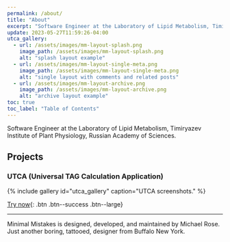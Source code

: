 ```yaml
---
permalink: /about/
title: "About"
excerpt: "Software Engineer at the Laboratory of Lipid Metabolism, Timiryazev Institute of Plant Physiology, Russian Academy of Sciences."
update: 2023-05-27T11:59:26-04:00
utca_gallery:
  - url: /assets/images/mm-layout-splash.png
    image_path: /assets/images/mm-layout-splash.png
    alt: "splash layout example"
  - url: /assets/images/mm-layout-single-meta.png
    image_path: /assets/images/mm-layout-single-meta.png
    alt: "single layout with comments and related posts"
  - url: /assets/images/mm-layout-archive.png
    image_path: /assets/images/mm-layout-archive.png
    alt: "archive layout example"
toc: true
toc_label: "Table of Contents"
---
```


Software Engineer at the Laboratory of Lipid Metabolism, Timiryazev Institute of Plant Physiology, Russian Academy of Sciences.

## Projects

### UTCA (Universal TAG Calculation Application)

{% include gallery id="utca_gallery" caption="UTCA screenshots." %}

[Try now](https://ippras.github.io/utca){: .btn .btn--success .btn--large}

---

Minimal Mistakes is designed, developed, and maintained by Michael Rose. Just another boring, tattooed, designer from Buffalo New York.
